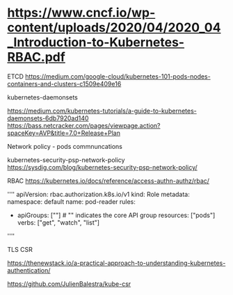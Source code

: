 
# https://www.cncf.io/wp-content/uploads/2020/04/2020_04_Introduction-to-Kubernetes-RBAC.pdf


ETCD 
https://medium.com/google-cloud/kubernetes-101-pods-nodes-containers-and-clusters-c1509e409e16

kubernetes-daemonsets

https://medium.com/kubernetes-tutorials/a-guide-to-kubernetes-daemonsets-6db7920ad140
https://bass.netcracker.com/pages/viewpage.action?spaceKey=AVP&title=7.0+Release+Plan

Network policy - pods commnuncations


kubernetes-security-psp-network-policy
https://sysdig.com/blog/kubernetes-security-psp-network-policy/

RBAC
https://kubernetes.io/docs/reference/access-authn-authz/rbac/

''''
apiVersion: rbac.authorization.k8s.io/v1
kind: Role
metadata:
  namespace: default
  name: pod-reader
rules:
- apiGroups: [""] # "" indicates the core API group
  resources: ["pods"]
  verbs: ["get", "watch", "list"]
  
''''

TLS CSR 

https://thenewstack.io/a-practical-approach-to-understanding-kubernetes-authentication/

https://github.com/JulienBalestra/kube-csr
